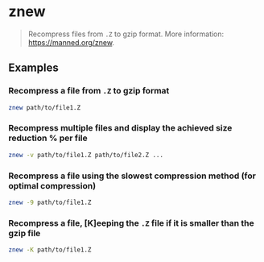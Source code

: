 # znew

> Recompress files from `.Z` to gzip format. More information: <https://manned.org/znew>.

## Examples

### Recompress a file from `.Z` to gzip format

```bash
znew path/to/file1.Z
```

### Recompress multiple files and display the achieved size reduction % per file

```bash
znew -v path/to/file1.Z path/to/file2.Z ...
```

### Recompress a file using the slowest compression method (for optimal compression)

```bash
znew -9 path/to/file1.Z
```

### Recompress a file, [K]eeping the `.Z` file if it is smaller than the gzip file

```bash
znew -K path/to/file1.Z
```
